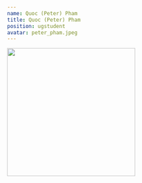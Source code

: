 ```yaml
---
name: Quoc (Peter) Pham
title: Quoc (Peter) Pham
position: ugstudent
avatar: peter_pham.jpeg
---
```


<img width="300" src="{{site.baseurl}}/images/people/{{page.avatar}}" data-action="zoom">

<!-- <i class="fa fa-bar-chart"></i> [Google Scholar]() -->
<br>
<!-- <i class="fa fa-home"></i> [Homepage]() -->
